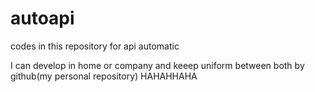 # autoapi
codes in this repository for api automatic

I can develop in home or company and keeep uniform between both by github(my personal repository)
HAHAHHAHA
